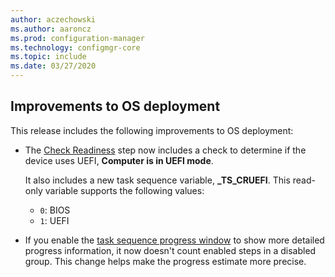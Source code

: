 ```yaml
---
author: aczechowski
ms.author: aaroncz
ms.prod: configuration-manager
ms.technology: configmgr-core
ms.topic: include
ms.date: 03/27/2020
---
```


## <a name="bkmk_osd"></a> Improvements to OS deployment

This release includes the following improvements to OS deployment:

- The [Check Readiness](../../../../../osd/understand/task-sequence-steps.md#BKMK_CheckReadiness) step now includes a check to determine if the device uses UEFI, **Computer is in UEFI mode**.<!--6452769-->

    It also includes a new task sequence variable, **_TS_CRUEFI**. This read-only variable supports the following values:

  - `0`: BIOS
  - `1`: UEFI

- If you enable the [task sequence progress window](../../technical-preview-2002.md#bkmk_tsprogress) to show more detailed progress information, it now doesn't count enabled steps in a disabled group.<!-- 6448412 --> This change helps make the progress estimate more precise.
